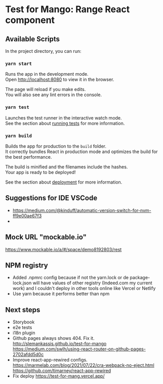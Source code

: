 # Test for Mango: Range React component
## Available Scripts

In the project directory, you can run:

### `yarn start`

Runs the app in the development mode.\
Open [http://localhost:8080](http://localhost:3000) to view it in the browser.

The page will reload if you make edits.\
You will also see any lint errors in the console.

### `yarn test`

Launches the test runner in the interactive watch mode.\
See the section about [running tests](https://facebook.github.io/create-react-app/docs/running-tests) for more information.

### `yarn build`

Builds the app for production to the `build` folder.\
It correctly bundles React in production mode and optimizes the build for the best performance.

The build is minified and the filenames include the hashes.\
Your app is ready to be deployed!

See the section about [deployment](https://facebook.github.io/create-react-app/docs/deployment) for more information.

## Suggestions for IDE VSCode

- https://medium.com/@kinduff/automatic-version-switch-for-nvm-ff9e00ae67f3
-

## Mock URL "mockable.io"

https://www.mockable.io/a/#/space/demo8192803/rest


## NPM registry

- Added .npmrc config because if not the yarn.lock or de package-lock.json will have values of other registry (Indeed.com my current work) and I couldn't deploy in other tools online like Vercel or Netlify
- Use yarn because it performs better than npm

## Next steps

- Storybook
- e2e tests
- i18n plugin
- Github pages always shows 404. Fix it. http://slemankassis.github.io/test-for-mango https://medium.com/swlh/using-react-router-on-github-pages-2702afdd5d0c
- Improve react-app-rewired configs. https://marmelab.com/blog/2021/07/22/cra-webpack-no-eject.html https://github.com/timarney/react-app-rewired
- Fix deploy https://test-for-mang.vercel.app/